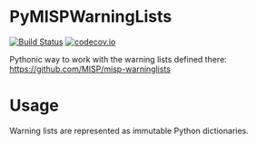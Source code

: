 # PyMISPWarningLists

[![Build Status](https://travis-ci.org/MISP/PyMISPWarningLists.svg?branch=master)](https://travis-ci.org/MISP/PyMISPWarningLists)
[![codecov.io](https://codecov.io/github/MISP/PyMISPWarningLists/coverage.svg?branch=master)](https://codecov.io/github/MISP/PyMISPWarningLists?branch=master)

Pythonic way to work with the warning lists defined there: https://github.com/MISP/misp-warninglists

# Usage

Warning lists are represented as immutable Python dictionaries.

